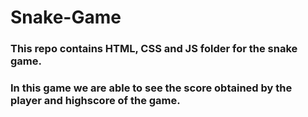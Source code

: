 # Snake-Game
### This repo contains HTML, CSS and JS folder for the snake game.
### In this game we are able to see the score obtained by the player and highscore of the game.
